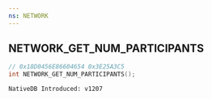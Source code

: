```yaml
---
ns: NETWORK
---
```

## NETWORK_GET_NUM_PARTICIPANTS

```c
// 0x18D0456E86604654 0x3E25A3C5
int NETWORK_GET_NUM_PARTICIPANTS();
```

```
NativeDB Introduced: v1207
```

